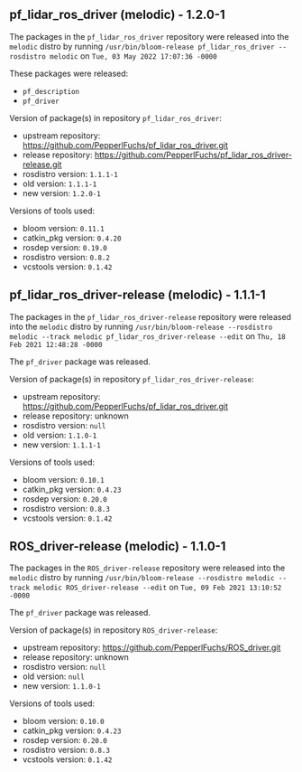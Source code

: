 ## pf_lidar_ros_driver (melodic) - 1.2.0-1

The packages in the `pf_lidar_ros_driver` repository were released into the `melodic` distro by running `/usr/bin/bloom-release pf_lidar_ros_driver --rosdistro melodic` on `Tue, 03 May 2022 17:07:36 -0000`

These packages were released:
- `pf_description`
- `pf_driver`

Version of package(s) in repository `pf_lidar_ros_driver`:

- upstream repository: https://github.com/PepperlFuchs/pf_lidar_ros_driver.git
- release repository: https://github.com/PepperlFuchs/pf_lidar_ros_driver-release.git
- rosdistro version: `1.1.1-1`
- old version: `1.1.1-1`
- new version: `1.2.0-1`

Versions of tools used:

- bloom version: `0.11.1`
- catkin_pkg version: `0.4.20`
- rosdep version: `0.19.0`
- rosdistro version: `0.8.2`
- vcstools version: `0.1.42`


## pf_lidar_ros_driver-release (melodic) - 1.1.1-1

The packages in the `pf_lidar_ros_driver-release` repository were released into the `melodic` distro by running `/usr/bin/bloom-release --rosdistro melodic --track melodic pf_lidar_ros_driver-release --edit` on `Thu, 18 Feb 2021 12:48:28 -0000`

The `pf_driver` package was released.

Version of package(s) in repository `pf_lidar_ros_driver-release`:

- upstream repository: https://github.com/PepperlFuchs/pf_lidar_ros_driver.git
- release repository: unknown
- rosdistro version: `null`
- old version: `1.1.0-1`
- new version: `1.1.1-1`

Versions of tools used:

- bloom version: `0.10.1`
- catkin_pkg version: `0.4.23`
- rosdep version: `0.20.0`
- rosdistro version: `0.8.3`
- vcstools version: `0.1.42`


## ROS_driver-release (melodic) - 1.1.0-1

The packages in the `ROS_driver-release` repository were released into the `melodic` distro by running `/usr/bin/bloom-release --rosdistro melodic --track melodic ROS_driver-release --edit` on `Tue, 09 Feb 2021 13:10:52 -0000`

The `pf_driver` package was released.

Version of package(s) in repository `ROS_driver-release`:

- upstream repository: https://github.com/PepperlFuchs/ROS_driver.git
- release repository: unknown
- rosdistro version: `null`
- old version: `null`
- new version: `1.1.0-1`

Versions of tools used:

- bloom version: `0.10.0`
- catkin_pkg version: `0.4.23`
- rosdep version: `0.20.0`
- rosdistro version: `0.8.3`
- vcstools version: `0.1.42`


